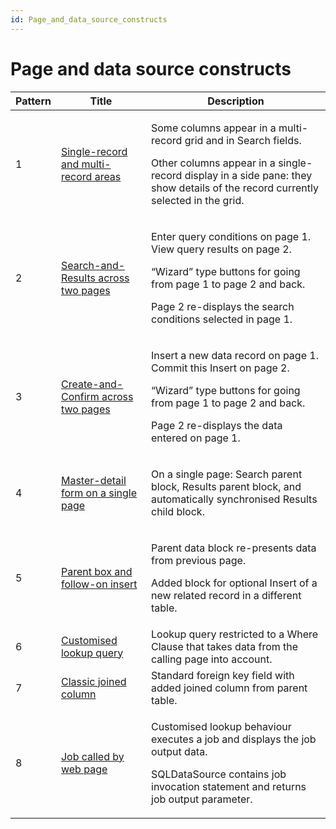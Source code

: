 ```yaml
---
id: Page_and_data_source_constructs
---
```


# Page and data source constructs

|**Pattern**|**Title**|**Description**|
|--------|--------|--------|
|1       |[Single-record and multi-record areas](/Web_and_app_UIs/Page_and_data_source_constructs/Pattern_1_Singlerecord_and_multirecord_areas.md)|<p>Some columns appear in a multi-record grid and in Search fields.</p><p>Other columns appear in a single-record display in a side pane: they show details of the record currently selected in the grid.</p>|
|2       |[Search-and-Results across two pages](/Web_and_app_UIs/Page_and_data_source_constructs/Pattern_2_Searchandresults_across_two_pages.md)|<p>Enter query conditions on page 1. View query results on page 2.</p><p>“Wizard” type buttons for going from page 1 to page 2 and back.</p><p>Page 2 re-displays the search conditions selected in page 1.</p>|
|3       |[Create-and-Confirm across two pages](/Web_and_app_UIs/Page_and_data_source_constructs/Pattern_3_Createandconfirm_across_two_pages.md)|<p>Insert a new data record on page 1. Commit this Insert on page 2.</p><p>“Wizard” type buttons for going from page 1 to page 2 and back.</p><p>Page 2 re-displays the data entered on page 1.</p>|
|4       |[Master-detail form on a single page](/Web_and_app_UIs/Page_and_data_source_constructs/Pattern_4_Masterdetail_form_on_a_single_page.md)|<p>On a single page: Search parent block, Results parent block, and automatically synchronised Results child block.</p>|
|5       |[Parent box and follow-on insert](/Web_and_app_UIs/Page_and_data_source_constructs/Pattern_5_Parent_box_and_followon_insert.md)|<p>Parent data block re-presents data from previous page.</p><p>Added block for optional Insert of a new related record in a different table.</p>|
|6       |[Customised lookup query](/Web_and_app_UIs/Page_and_data_source_constructs/Pattern_6_Customised_lookup_query.md)|Lookup query restricted to a Where Clause that takes data from the calling page into account.|
|7       |[Classic joined column](/Web_and_app_UIs/Page_and_data_source_constructs/Pattern_7_Classic_joined_column.md)|Standard foreign key field with added joined column from parent table.|
|8       |[Job called by web page](/Web_and_app_UIs/Page_and_data_source_constructs/Pattern_8_Job_called_by_web_page.md)|<p>Customised lookup behaviour executes a job and displays the job output data.</p><p>SQLDataSource contains job invocation statement and returns job output parameter.</p>|